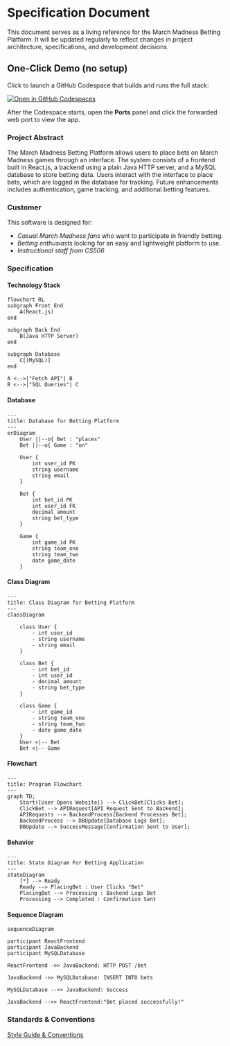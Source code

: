 # Specification Document

This document serves as a living reference for the March Madness Betting Platform. It will be updated regularly to reflect changes in project architecture, specifications, and development decisions.

## One-Click Demo (no setup)

Click to launch a GitHub Codespace that builds and runs the full stack:

[![Open in GitHub Codespaces](https://img.shields.io/badge/Open%20in-Codespaces-181717?logo=github)](https://github.com/codespaces/new?hide_repo_select=true&ref=master&repo=YOUR_REPO_ID)

After the Codespace starts, open the **Ports** panel and click the forwarded web port to view the app.

### Project Abstract

The March Madness Betting Platform allows users to place bets on March Madness games through an interface. The system consists of a frontend built in React.js, a backend using a plain Java HTTP server, and a MySQL database to store betting data. Users interact with the interface to place bets, which are logged in the database for tracking. Future enhancements includes authentication, game tracking, and additional betting features.

### Customer

This software is designed for:
- *Casual March Madness fans* who want to participate in friendly betting.
- *Betting enthusiasts* looking for an easy and lightweight platform to use.
- *Instructional staff from CS506*

### Specification

#### Technology Stack

```mermaid
flowchart RL
subgraph Front End
	A(React.js)
end
	
subgraph Back End
	B(Java HTTP Server)
end
	
subgraph Database
	C[(MySQL)]
end

A <-->|"Fetch API"| B
B <-->|"SQL Queries"| C
```

#### Database

```mermaid
---
title: Database for Betting Platform
---
erDiagram
    User ||--o{ Bet : "places"
    Bet ||--o{ Game : "on"

    User {
        int user_id PK
        string username
        string email
    }

    Bet {
        int bet_id PK
        int user_id FK
        decimal amount
        string bet_type
    }

    Game {
        int game_id PK
        string team_one
        string team_two
        date game_date
    }
```

#### Class Diagram
```mermaid
---
title: Class Diagram for Betting Platform
---
classDiagram

    class User {
        - int user_id
        - string username
        - string email
    }

    class Bet {
        - int bet_id
        - int user_id
        - decimal amount
        - string bet_type
    }

    class Game {
        - int game_id
        - string team_one
        - string team_two
        - date game_date
    }
    User <|-- Bet
    Bet <|-- Game
```

#### Flowchart

```mermaid
---
title: Program Flowchart
---
graph TD;
    Start([User Opens Website]) --> ClickBet[Clicks Bet];
    ClickBet --> APIRequest[API Request Sent to Backend];
    APIRequests --> BackendProcess[Backend Processes Bet];
    BackendProcess --> DBUpdate[Database Logs Bet];
    DBUpdate --> SuccessMessage[Confirmation Sent to User];
```

#### Behavior

```mermaid
---
title: State Diagram For Betting Application
---
stateDiagram
    [*] --> Ready
    Ready --> PlacingBet : User Clicks "Bet"
    PlacingBet --> Processing : Backend Logs Bet
    Processing --> Completed : Confirmation Sent
```

#### Sequence Diagram

```mermaid
sequenceDiagram

participant ReactFrontend
participant JavaBackend
participant MySQLDatabase

ReactFrontend ->> JavaBackend: HTTP POST /bet

JavaBackend ->> MySQLDatabase: INSERT INTO bets

MySQLDatabase -->> JavaBackend: Success

JavaBackend -->> ReactFrontend:"Bet placed successfully!"
```

### Standards & Conventions

<!--This is a link to a seperate coding conventions document / style guide-->
[Style Guide & Conventions](STYLE.md)
